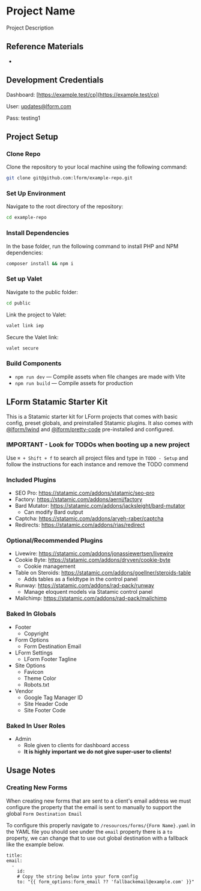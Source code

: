 # Project Name

Project Description

## Reference Materials

-

## Development Credentials

Dashboard: [https://example.test/cp](https://example.test/cp)

User: updates@lform.com

Pass: testing1

## Project Setup

### Clone Repo

Clone the repository to your local machine using the following command:

```bash
git clone git@github.com:lform/example-repo.git
```

### Set Up Environment

Navigate to the root directory of the repository:

```bash
cd example-repo
```

### Install Dependencies

In the base folder, run the following command to install PHP and NPM dependencies:

```bash
composer install && npm i
```

### Set up Valet

Navigate to the public folder:
```bash
cd public
```

Link the project to Valet:

```bash
valet link iep
```

Secure the Valet link:

```bash
valet secure
```

### Build Components

- `npm run dev` — Compile assets when file changes are made with Vite
- `npm run build` — Compile assets for production

## LForm Statamic Starter Kit

This is a Statamic starter kit for LForm projects that comes with basic config, preset globals, and preinstalled Statamic plugins. It also comes with [@lform/lwind](https://github.com/lform/lwind) and [@lform/pretty-code](https://github.com/lform/pretty-code) pre-installed and configured.

### IMPORTANT - Look for TODOs when booting up a new project

Use `⌘ + Shift + f` to search all project files and type in `TODO - Setup` and follow the instructions for each instance and remove the TODO commend


### Included Plugins

- SEO Pro: https://statamic.com/addons/statamic/seo-pro
- Factory: https://statamic.com/addons/aerni/factory
- Bard Mutator: https://statamic.com/addons/jacksleight/bard-mutator
  - Can modify Bard output
- Captcha: https://statamic.com/addons/aryeh-raber/captcha
- Redirects: https://statamic.com/addons/rias/redirect

### Optional/Recommended Plugins

- Livewire: https://statamic.com/addons/jonassiewertsen/livewire
- Cookie Byte: https://statamic.com/addons/dryven/cookie-byte
  - Cookie management
- Table on Steroids: https://statamic.com/addons/goellner/steroids-table
  - Adds tables as a fieldtype in the control panel
- Runway: https://statamic.com/addons/rad-pack/runway
  - Manage eloquent models via Statamic control panel
- Mailchimp: https://statamic.com/addons/rad-pack/mailchimp


### Baked In Globals

- Footer
  - Copyright
- Form Options
  - Form Destination Email
- LForm Settings
  - LForm Footer Tagline
- Site Options
  - Favicon
  - Theme Color
  - Robots.txt
- Vendor
  - Google Tag Manager ID
  - Site Header Code
  - Site Footer Code

### Baked In User Roles

- Admin
  - Role given to clients for dashboard access
  - **It is highly important we do not give super-user to clients!**

## Usage Notes

### Creating New Forms 

When creating new forms that are sent to a client's email address we must configure the property that the email is sent to manually to support the global `Form Destination Email`

To configure this properly navigate to `/resources/forms/{Form Name}.yaml` in the YAML file you should see under the `email` property there is a `to` property, we can change that to use out global destination with a fallback like the example below.

```Yml
title: 
email:
  -
    id:
    # Copy the string below into your form config
    to: "{{ form_options:form_email ?? 'fallbackemail@example.com' }}"
```
